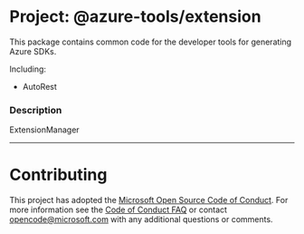 # Project: @azure-tools/extension

This package contains common code for the developer tools for generating Azure SDKs.

Including:
- AutoRest

### Description
ExtensionManager

----

# Contributing

This project has adopted the [Microsoft Open Source Code of Conduct](https://opensource.microsoft.com/codeofconduct/). For more information see the [Code of Conduct FAQ](https://opensource.microsoft.com/codeofconduct/faq/) or contact [opencode@microsoft.com](mailto:opencode@microsoft.com) with any additional questions or comments.
